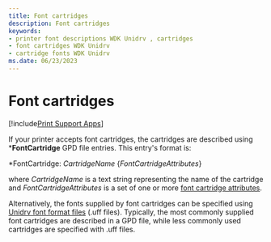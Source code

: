 ```yaml
---
title: Font cartridges
description: Font cartridges
keywords:
- printer font descriptions WDK Unidrv , cartridges
- font cartridges WDK Unidrv
- cartridge fonts WDK Unidrv
ms.date: 06/23/2023
---
```


# Font cartridges

[!include[Print Support Apps](../includes/print-support-apps.md)]

If your printer accepts font cartridges, the cartridges are described using \***FontCartridge** GPD file entries. This entry's format is:

\*FontCartridge: *CartridgeName* {*FontCartridgeAttributes*}

where *CartridgeName* is a text string representing the name of the cartridge and *FontCartridgeAttributes* is a set of one or more [font cartridge attributes](font-cartridge-attributes.md).

Alternatively, the fonts supplied by font cartridges can be specified using [Unidrv font format files](customized-font-management.md#unidrv-font-format-files) (.uff files). Typically, the most commonly supplied font cartridges are described in a GPD file, while less commonly used cartridges are specified with .uff files.
